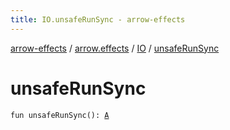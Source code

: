 ```yaml
---
title: IO.unsafeRunSync - arrow-effects
---
```


[arrow-effects](../../index.html) / [arrow.effects](../index.html) / [IO](index.html) / [unsafeRunSync](./unsafe-run-sync.html)

# unsafeRunSync

`fun unsafeRunSync(): `[`A`](index.html#A)